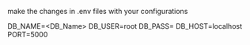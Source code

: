 make the changes in .env files with your configurations

DB_NAME=<DB_Name>
DB_USER=root
DB_PASS=<DB-Password>
DB_HOST=localhost
PORT=5000 <your port>
